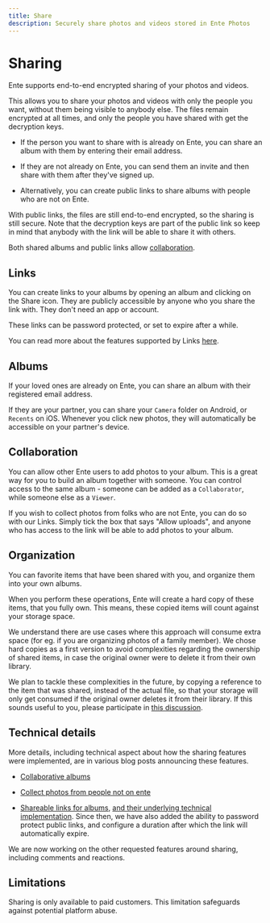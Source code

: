 ```yaml
---
title: Share
description: Securely share photos and videos stored in Ente Photos
---
```


# Sharing

Ente supports end-to-end encrypted sharing of your photos and videos.

This allows you to share your photos and videos with only the people you want,
without them being visible to anybody else. The files remain encrypted at all
times, and only the people you have shared with get the decryption keys.

-   If the person you want to share with is already on Ente, you can share an
    album with them by entering their email address.

-   If they are not already on Ente, you can send them an invite and then share
    with them after they've signed up.

-   Alternatively, you can create public links to share albums with people who
    are not on Ente.

With public links, the files are still end-to-end encrypted, so the sharing is
still secure. Note that the decryption keys are part of the public link so keep
in mind that anybody with the link will be able to share it with others.

Both shared albums and public links allow [collaboration](collaborate).

## Links

You can create links to your albums by opening an album and clicking on the
Share icon. They are publicly accessible by anyone who you share the link with.
They don't need an app or account.

These links can be password protected, or set to expire after a while.

You can read more about the features supported by Links
[here](https://ente.io/blog/powerful-links/).

## Albums

If your loved ones are already on Ente, you can share an album with their
registered email address.

If they are your partner, you can share your `Camera` folder on Android, or
`Recents` on iOS. Whenever you click new photos, they will automatically be
accessible on your partner's device.

## Collaboration

You can allow other Ente users to add photos to your album. This is a great way
for you to build an album together with someone. You can control access to the
same album - someone can be added as a `Collaborator`, while someone else as a
`Viewer`.

If you wish to collect photos from folks who are not Ente, you can do so with
our Links. Simply tick the box that says "Allow uploads", and anyone who has
access to the link will be able to add photos to your album.

## Organization

You can favorite items that have been shared with you, and organize them into
your own albums.

When you perform these operations, Ente will create a hard copy of these items,
that you fully own. This means, these copied items will count against your
storage space.

We understand there are use cases where this approach will consume extra space
(for eg. if you are organizing photos of a family member). We chose hard copies
as a first version to avoid complexities regarding the ownership of shared
items, in case the original owner were to delete it from their own library.

We plan to tackle these complexities in the future, by copying a reference to
the item that was shared, instead of the actual file, so that your storage will
only get consumed if the original owner deletes it from their library. If this
sounds useful to you, please participate in
[this discussion](https://github.com/ente-io/ente/discussions/790).

## Technical details

More details, including technical aspect about how the sharing features were
implemented, are in various blog posts announcing these features.

-   [Collaborative albums](https://ente.io/blog/collaborative-albums)

-   [Collect photos from people not on ente](https://ente.io/blog/collect-photos)

-   [Shareable links for albums](https://ente.io/blog/shareable-links),
    [and their underlying technical implementation](https://ente.io/blog/building-shareable-links).
    Since then, we have also added the ability to password protect public links,
    and configure a duration after which the link will automatically expire.

We are now working on the other requested features around sharing, including
comments and reactions.

## Limitations

Sharing is only available to paid customers. This limitation safeguards against
potential platform abuse.
